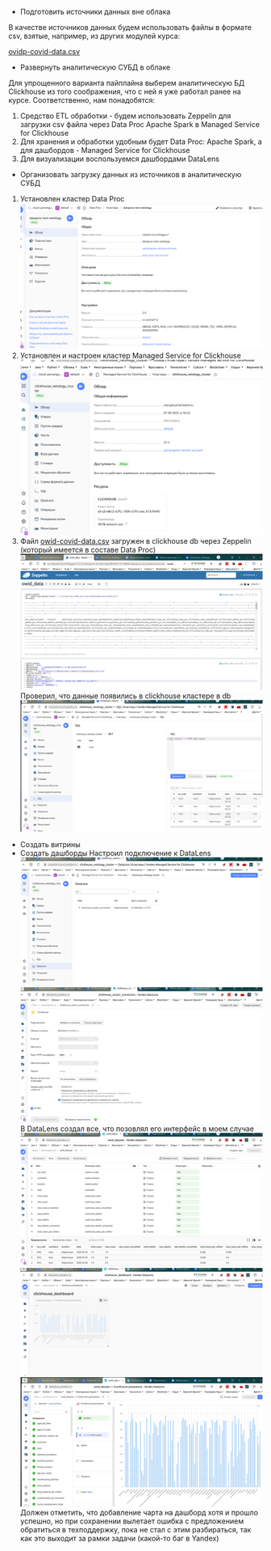 - Подготовить источники данных вне облака

В качестве источников данных будем использовать файлы в формате csv, взятые, например, из других модулей курса:

[ovidp-covid-data.csv](owid-covid-data.csv)

- Развернуть аналитическую СУБД в облаке

Для упрощенного варианта пайплайна выберем аналитическую БД Clickhouse из того соображения, что с ней я уже работал ранее на курсе. Соответственно, нам понадобятся:

1. Средство ETL обработки - будем использовать Zeppelin для загрузки csv файла через Data Proc Apache Spark в Managed Service for Clickhouse
2. Для хранения и обработки удобным будет Data Proc: Apache Spark, а для дашбордов - Managed Service for Clickhouse
3. Для визуализации воспользуемся дашбордами DataLens

- Организовать загрузку данных из источников в аналитическую СУБД

1. Установлен кластер Data Proc
![img.png](img.png)
2. Установлен и настроен кластер Managed Service for Clickhouse
![img_1.png](img_1.png)
3. Файл [owid-covid-data.csv](owid-covid-data.csv) загружен в clickhouse db через Zeppelin (который имеется в составе Data Proc)
![img_2.png](img_2.png)
Проверил, что данные появились в clickhouse кластере в db
![img_3.png](img_3.png)
- Создать витрины
- Создать дашборды
Настроил подключение к DataLens
![img_4.png](img_4.png)
![img_5.png](img_5.png)
В DataLens создал все, что позовлял его интерфейс в моем случае
![img_6.png](img_6.png)
![img_7.png](img_7.png)
![img_8.png](img_8.png)
Должен отметить, что добавление чарта на дашборд хотя и прошло успешно, но при сохранении вылетает ошибка с предложением обратиться в техподдержку, пока не стал с этим разбираться, так как это выходит за рамки задачи (какой-то баг в Yandex)
